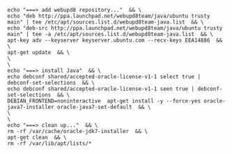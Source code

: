 

    echo "===> add webupd8 repository..."  && \
    echo "deb http://ppa.launchpad.net/webupd8team/java/ubuntu trusty main" | tee /etc/apt/sources.list.d/webupd8team-java.list  && \
    echo "deb-src http://ppa.launchpad.net/webupd8team/java/ubuntu trusty main" | tee -a /etc/apt/sources.list.d/webupd8team-java.list  && \
    apt-key adv --keyserver keyserver.ubuntu.com --recv-keys EEA14886  && \
    apt-get update  && \
    \
    \
    echo "===> install Java"  && \
    echo debconf shared/accepted-oracle-license-v1-1 select true | debconf-set-selections  && \
    echo debconf shared/accepted-oracle-license-v1-1 seen true | debconf-set-selections  && \
    DEBIAN_FRONTEND=noninteractive  apt-get install -y --force-yes oracle-java7-installer oracle-java7-set-default  && \
    \
    \
    echo "===> clean up..."  && \
    rm -rf /var/cache/oracle-jdk7-installer  && \
    apt-get clean  && \
    rm -rf /var/lib/apt/lists/*